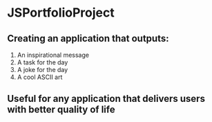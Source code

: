 # JSPortfolioProject

## Creating an application that outputs: 
1. An inspirational message
2. A task for the day 
3. A joke for the day 
4. A cool ASCII art 

## Useful for any application that delivers users with better quality of life 
